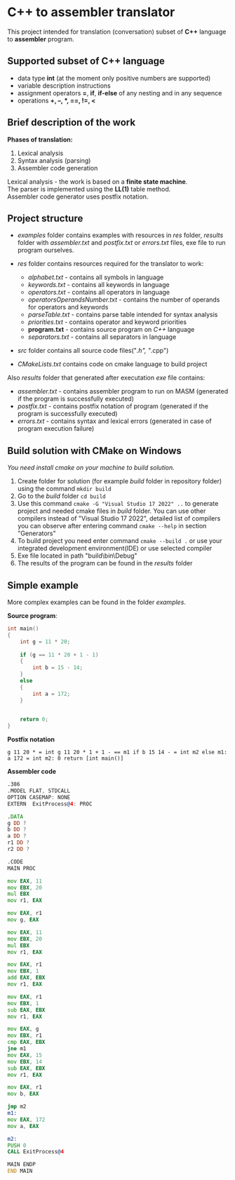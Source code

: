 # C++ to assembler translator

This project intended for translation (conversation) subset of **C++** language to **assembler** program.

## Supported subset of C++ language 
+ data type **int** (at the moment only positive numbers are supported)
+ variable description instructions
+ assignment operators **=**, **if**, **if-else** of any nesting and in any sequence
+ operations **+, –, \*, ==, !=, <**

## Brief description of the work

**Phases of translation:**
1. Lexical analysis
2. Syntax analysis (parsing)
3. Assembler code generation

Lexical analysis - the work is based on a **finite state machine**.\
The parser is implemented using the **LL(1)** table method.\
Assembler code generator uses postfix notation.

## Project structure

+ *examples* folder contains examples with resources in *res* folder, *results* folder with *assembler.txt* and *postfix.txt* or *errors.txt* files, exe file to run program ourselves.

+ *res* folder contains resources required for the translator to work:
  + *alphabet.txt* - contains all symbols in language
  + *keywords.txt* - contains all keywords in language
  + *operators.txt* - contains all operators in language
  + *operatorsOperandsNumber.txt* - contains the number of operands for operators and keywords
  + *parseTable.txt* - contains parse table intended for syntax analysis
  + *priorities.txt* - contains operator and keyword priorities
  + **program.txt** - contains source program on *C++* language
  + *separators.txt* - contains all separators in language

+ *src* folder contains all source code files("*.h", "*.cpp")

+ *CMakeLists.txt* contains code on cmake language to build project

Also *results* folder that generated after executation *exe* file contains:
+ *assembler.txt* - contains assembler program to run on MASM (generated if the program is successfully executed)
+ *postfix.txt* - contains postfix notation of program (generated if the program is successfully executed)
+ *errors.txt* - contains syntax and lexical errors (generated in case of program execution failure)

## Build solution with CMake on Windows

*You need install cmake on your machine to build solution.*

1. Create folder for solution (for example *build* folder in repository folder) using the command `mkdir build`
2. Go to the *build* folder `cd build`
3. Use this command `cmake -G "Visual Studio 17 2022" ..` to generate project and needed cmake files in *build* folder. You can use other compilers instead of "Visual Studio 17 2022", detailed list of compilers you can observe after entering command `cmake --help` in section "Generators"
4. To build project you need enter command `cmake --build .` or use your integrated development environment(IDE) or use selected compiler
5. Exe file located in path "build\bin\Debug\"
6. The results of the program can be found in the *results* folder

## Simple example

More complex examples can be found in the folder *examples*.

**Source program**:

``` cpp
int main()
{
    int g = 11 * 20;
    
    if (g == 11 * 20 + 1 - 1)
    {
        int b = 15 - 14;
    }
    else
    {
        int a = 172;
    }
	

    return 0;
}
```

**Postfix notation**
```
g 11 20 * = int g 11 20 * 1 + 1 - == m1 if b 15 14 - = int m2 else m1: a 172 = int m2: 0 return [int main()] 
```

**Assembler code**
```asm
.386
.MODEL FLAT, STDCALL
OPTION CASEMAP: NONE
EXTERN  ExitProcess@4: PROC

.DATA
g DD ?
b DD ?
a DD ?
r1 DD ?
r2 DD ?

.CODE
MAIN PROC

mov EAX, 11
mov EBX, 20
mul EBX
mov r1, EAX

mov EAX, r1
mov g, EAX

mov EAX, 11
mov EBX, 20
mul EBX
mov r1, EAX

mov EAX, r1
mov EBX, 1
add EAX, EBX
mov r1, EAX

mov EAX, r1
mov EBX, 1
sub EAX, EBX
mov r1, EAX

mov EAX, g
mov EBX, r1
cmp EAX, EBX
jne m1
mov EAX, 15
mov EBX, 14
sub EAX, EBX
mov r1, EAX

mov EAX, r1
mov b, EAX

jmp m2
m1:
mov EAX, 172
mov a, EAX

m2:
PUSH 0
CALL ExitProcess@4

MAIN ENDP
END MAIN

```